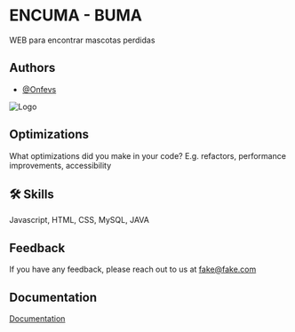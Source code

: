
# ENCUMA - BUMA

WEB para encontrar mascotas perdidas


## Authors

- [@Onfevs](https://github.com/onfevs)


![Logo](https://dev-to-uploads.s3.amazonaws.com/uploads/articles/th5xamgrr6se0x5ro4g6.png)


## Optimizations

What optimizations did you make in your code? E.g. refactors, performance improvements, accessibility


## 🛠 Skills
Javascript, HTML, CSS, MySQL, JAVA


## Feedback

If you have any feedback, please reach out to us at fake@fake.com


## Documentation

[Documentation](https://linktodocumentation)
